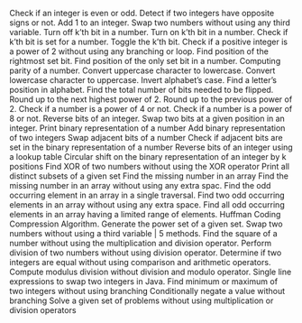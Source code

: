 Check if an integer is even or odd.
Detect if two integers have opposite signs or not.
Add 1 to an integer.
Swap two numbers without using any third variable.
Turn off k’th bit in a number.
Turn on k’th bit in a number.
Check if k’th bit is set for a number.
Toggle the k’th bit.
Check if a positive integer is a power of 2 without using any branching or loop.
Find position of the rightmost set bit.
Find position of the only set bit in a number.
Computing parity of a number.
Convert uppercase character to lowercase.
Convert lowercase character to uppercase.
Invert alphabet’s case.
Find a letter’s position in alphabet.
Find the total number of bits needed to be flipped.
Round up to the next highest power of 2.
Round up to the previous power of 2.
Check if a number is a power of 4 or not.
Check if a number is a power of 8 or not.
Reverse bits of an integer.
Swap two bits at a given position in an integer.
Print binary representation of a number
Add binary representation of two integers
Swap adjacent bits of a number
Check if adjacent bits are set in the binary representation of a number
Reverse bits of an integer using a lookup table
Circular shift on the binary representation of an integer by k positions
Find XOR of two numbers without using the XOR operator
Print all distinct subsets of a given set
Find the missing number in an array
Find the missing number in an array without using any extra spac.
Find the odd occurring element in an array in a single traversal.
Find two odd occurring elements in an array without using any extra space.
Find all odd occurring elements in an array having a limited range of elements.
Huffman Coding Compression Algorithm.
Generate the power set of a given set.
Swap two numbers without using a third variable | 5 methods.
Find the square of a number without using the multiplication and division operator.
Perform division of two numbers without using division operator.
Determine if two integers are equal without using comparison and arithmetic operators.
Compute modulus division without division and modulo operator.
Single line expressions to swap two integers in Java.
Find minimum or maximum of two integers without using branching
Conditionally negate a value without branching
Solve a given set of problems without using multiplication or division operators